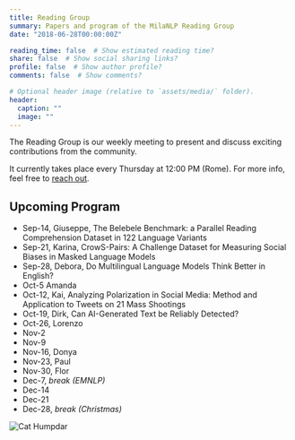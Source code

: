 ```yaml
---
title: Reading Group
summary: Papers and program of the MilaNLP Reading Group
date: "2018-06-28T00:00:00Z"

reading_time: false  # Show estimated reading time?
share: false  # Show social sharing links?
profile: false  # Show author profile?
comments: false  # Show comments?

# Optional header image (relative to `assets/media/` folder).
header:
  caption: ""
  image: ""
---
```


The Reading Group is our weekly meeting to present and discuss exciting contributions from the community.

It currently takes place every Thursday at 12:00 PM (Rome). For more info, feel free to [reach out](mailto:giuseppe.attanasio3@unibocconi.it).

## Upcoming Program

- Sep-14, Giuseppe, The Belebele Benchmark: a Parallel Reading Comprehension Dataset in 122 Language Variants
- Sep-21, Karina, CrowS-Pairs: A Challenge Dataset for Measuring Social Biases in Masked Language Models
- Sep-28, Debora, Do Multilingual Language Models Think Better in English?
- Oct-5	Amanda
- Oct-12, Kai, Analyzing Polarization in Social Media: Method and Application to Tweets on 21 Mass Shootings
- Oct-19, Dirk, Can AI-Generated Text be Reliably Detected?
- Oct-26, Lorenzo
- Nov-2
- Nov-9
- Nov-16, Donya	
- Nov-23, Paul	
- Nov-30, Flor	
- Dec-7, *break (EMNLP)*
- Dec-14 
- Dec-21
- Dec-28, *break (Christmas)*

![Cat Humpdar](https://media.giphy.com/media/LkjlH3rVETgsg/giphy.gif)
